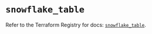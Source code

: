 # `snowflake_table`

Refer to the Terraform Registry for docs: [`snowflake_table`](https://registry.terraform.io/providers/snowflakedb/snowflake/2.7.0/docs/resources/table).
